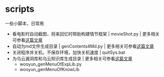 # scripts
一些小脚本，日常用
* 看电影时自动截图，将来回忆时帮助构建情节框架 | movieShot.py | 更多相关可参看[这篇文章](http://www.cnblogs.com/findneo/p/6978669.html)
* 自动为md文件生成目录 | genContents4Md.py | 更多相关可参看[这篇文章](http://www.cnblogs.com/findneo/p/7083005.html)
* 关闭程序并关机，不保存环境，加快关机速度 | quitSys.bat
* 为乌云漏洞库和乌云知识库生成目录 | 更多相关可参看[这篇文章](http://www.cnblogs.com/findneo/p/6833182.html)
  * wooyun_genMenuOfExpLib.py
  * wooyun_genMenuOfKnowLib
